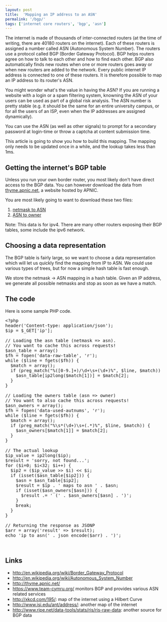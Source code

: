 ```yaml
---
layout: post
title:  'Mapping an IP address to an ASN'
permalink: '/bgp/'
tags: ['internet core routers', 'bgp', 'asn']
---
```

The internet is made of thousands of inter-connected routers (at the time of writing, there are 40180 routers on the internet). Each of these routers is assigned a number called ASN (Autonomous System Number). The routers use a protocol called BGP (Border Gateway Protocol). BGP helps routers agree on how to talk to each other and how to find each other. BGP also automatically finds new routes when one or more routers goes away or when new routers are added to the network. Every public internet IP address is connected to one of these routers. It is therefore possible to map an IP address to its router's ASN.

You might wonder what's the value in having the ASN? If you are running a website with a login or a spam filtering system, knowning the ASN of your users can be used as part of a global risk analysis. The ASN number is pretty stable (e.g. it should be the same for an entire university campus, or for all the users of an ISP, even when the IP addresses are assigned dynamically).

You can use the ASN (as well as other signals) to prompt for a secondary password at login-time or throw a captcha at content submission time.

This article is going to show you how to build this mapping. The mapping only needs to be updated once in a while, and the lookup takes less than 1ms.

## Getting the internet's BGP table
Unless you run your own border router, you most likely don't have direct access to the BGP data. You can however download the data from <a href="http://thyme.apnic.net">thyme.apnic.net</a>, a website hosted by APNIC.

You are most likely going to want to download these two files:
1. <a href="http://thyme.apnic.net/current/data-raw-table">netmask to ASN</a>
2. <a href="http://thyme.apnic.net/current/data-used-autnums">ASN to owner</a>

Note: This data is for ipv4. There are many other routers exposing their BGP tables, some include the ipv6 network.

## Choosing a data representation
The BGP table is fairly large, so we want to choose a data representation which will let us quickly find the mapping from IP to ASN. We could use various types of trees, but for now a simple hash table is fast enough.

We store the netmask -> ASN mapping in a hash table. Given an IP address, we generate all possible netmasks and stop as soon as we have a match.

## The code
Here is some sample PHP code.

<pre class="prettyprint linenums">&lt;?php
header('Content-type: application/json');
$ip = $_GET['ip'];

// Loading the asn table (netmask => asn).
// You want to cache this across requests!
$asn_table = array()
$fh = fopen('data-raw-table', 'r');
while ($line = fgets($fh)) {
  $match = array();
  if (preg_match("%([0-9.]+)/\d+\s+(\d+)%", $line, $match)) {
    $asn_table[ip2long($match[1])] = $match[2];
  }
}

// Loading the owners table (asn => owner)
// You want to also cache this across requests!
$asn_owners = array();
$fh = fopen('data-used-autnums', 'r');
while ($line = fgets($fh)) {
  $match = array();
  if (preg_match("%\s*(\d+)\s+(.*)%", $line, $match)) {
    $asn_owners[$match[1]] = $match[2];
  }
}

// The actual lookup
$ip_value = ip2long($ip);
$result = 'sorry, not found...';
for ($i=0; $i&lt;32; $i++) {
  $ip2 = ($ip_value >> $i) &lt;&lt; $i;
  if (isset($asn_table[$ip2])) {
    $asn = $asn_table[$ip2];
    $result = $ip . ' maps to asn ' . $asn;
    if (isset($asn_owners[$asn])) {
      $result .= ' (' . $asn_owners[$asn] . ')';
    }
    break;
  }
}

// Returning the response as JSONP
$arr = array('result' => $result);
echo 'ip_to_asn(' . json_encode($arr) . ')';
</pre>

<link href="/prettify/prettify.css" type="text/css" rel="stylesheet"/>
<script type="text/javascript" src="/prettify/prettify.js"></script>
<script>
  prettyPrint();
</script>
<br/>

## Links
- <a href="http://en.wikipedia.org/wiki/Border_Gateway_Protocol">http://en.wikipedia.org/wiki/Border_Gateway_Protocol</a>
- <a href="http://en.wikipedia.org/wiki/Autonomous_System_Number">http://en.wikipedia.org/wiki/Autonomous_System_Number</a>
- <a href="http://thyme.apnic.net/">http://thyme.apnic.net/</a>
- <a href="https://www.team-cymru.org/">https://www.team-cymru.org/</a> monitors BGP and provides various ASN related services
- <a href="http://xkcd.com/195/">http://xkcd.com/195/</a>: map of the internet using a Hilbert Curve
- <a href="http://www.isi.edu/ant/address/">http://www.isi.edu/ant/address/</a>: another map of the internet
- <a href="http://www.ripe.net/data-tools/stats/ris/ris-raw-data">http://www.ripe.net/data-tools/stats/ris/ris-raw-data</a>: another source for BGP data
